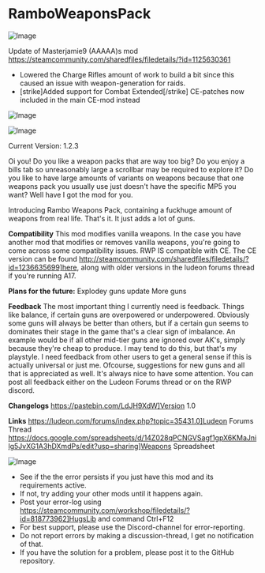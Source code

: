# RamboWeaponsPack

![Image](https://i.imgur.com/buuPQel.png)

Update of Masterjamie9 (AAAAA)s mod
https://steamcommunity.com/sharedfiles/filedetails/?id=1125630361

- Lowered the Charge Rifles amount of work to build a bit since this caused an issue with weapon-generation for raids.
- [strike]Added support for Combat Extended[/strike] CE-patches now included in the main CE-mod instead

![Image](https://i.imgur.com/pufA0kM.png)

	
![Image](https://i.imgur.com/Z4GOv8H.png)


Current Version: 1.2.3

Oi you! Do you like a weapon packs that are way too big? Do you enjoy a bills tab so unreasonably large a scrollbar may be required to explore it? Do you like to have large amounts of variants on weapons because that one weapons pack you usually use just doesn't have the specific MP5 you want? Well have I got the mod for you.

Introducing Rambo Weapons Pack, containing a fuckhuge amount of weapons from real life. That's it. It just adds a lot of guns.

**Compatibility**
This mod modifies vanilla weapons. In the case you have another mod that modifies or removes vanilla weapons, you're going to come across some compatibility issues.
RWP IS compatible with CE. The CE version can be found http://steamcommunity.com/sharedfiles/filedetails/?id=1236635699]here, along with older versions in the ludeon forums thread if you're running A17.

**Plans for the future:**
Explodey guns update
More guns

**Feedback**
The most important thing I currently need is feedback. Things like balance, if certain guns are overpowered or underpowered. Obviously some guns will always be better than others, but if a certain gun seems to dominates their stage in the game that's a clear sign of imbalance. An example would be if all other mid-tier guns are ignored over AK's, simply because they're cheap to produce. I may tend to do this, but that's my playstyle. I need feedback from other users to get a general sense if this is actually universal or just me.
Ofcourse, suggestions for new guns and all that is appreciated as well. It's always nice to have some attention.
You can post all feedback either on the Ludeon Forums thread or on the RWP discord.

**Changelogs**
https://pastebin.com/LdJH9XdW]Version 1.0

**Links**
https://ludeon.com/forums/index.php?topic=35431.0]Ludeon Forums Thread
https://docs.google.com/spreadsheets/d/14Z028qPCNGVSagf1gpX6KMaJnilg5JvXG1A3hDXmdPs/edit?usp=sharing]Weapons Spreadsheet


![Image](https://i.imgur.com/PwoNOj4.png)



-  See if the the error persists if you just have this mod and its requirements active.
-  If not, try adding your other mods until it happens again.
-  Post your error-log using https://steamcommunity.com/workshop/filedetails/?id=818773962]HugsLib and command Ctrl+F12
-  For best support, please use the Discord-channel for error-reporting.
-  Do not report errors by making a discussion-thread, I get no notification of that.
-  If you have the solution for a problem, please post it to the GitHub repository.




